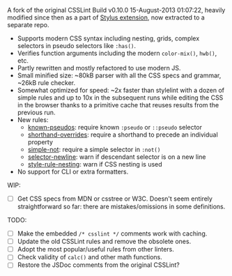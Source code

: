 A fork of the original CSSLint Build v0.10.0 15-August-2013 01:07:22, heavily modified since then as a part of [Stylus extension](https://github.com/openstyles/stylus), now extracted to a separate repo.

* Supports modern CSS syntax including nesting, grids, complex selectors in pseudo selectors like `:has()`.
* Verifies function arguments including the modern `color-mix()`, `hwb()`, etc.
* Partly rewritten and mostly refactored to use modern JS.
* Small minified size: ~80kB parser with all the CSS specs and grammar, ~26kB rule checker.
* Somewhat optimized for speed: ~2x faster than stylelint with a dozen of simple rules and up to 10x in the subsequent runs while editing the CSS in the browser thanks to a primitive cache that reuses results from the previous run.
* New rules:
  * [known-pseudos](src/rules/known-pseudos.js): require known `:pseudo` or `::pseudo` selector
  * [shorthand-overrides](src/rules/shorthand-overrides.js): require a shorthand to precede an individual property
  * [simple-not](src/rules/simple-not.js): require a simple selector in `:not()`
  * [selector-newline](src/rules/selector-newline.js): warn if descendant selector is on a new line
  * [style-rule-nesting](src/rules/style-rule-nesting.js): warn if CSS nesting is used
* No support for CLI or extra formatters.

WIP:
- [ ] Get CSS specs from MDN or csstree or W3C. Doesn't seem entirely straightforward so far: there are mistakes/omissions in some definitions.

TODO:

- [ ] Make the embedded `/* csslint */` comments work with caching.
- [ ] Update the old CSSLint rules and remove the obsolete ones.
- [ ] Adopt the most popular/useful rules from other linters.
- [ ] Check validity of `calc()` and other math functions.
- [ ] Restore the JSDoc comments from the original CSSLint?
